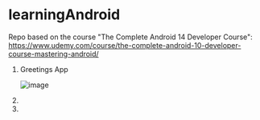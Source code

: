 # learningAndroid
Repo based on the course "The Complete Android 14 Developer Course": https://www.udemy.com/course/the-complete-android-10-developer-course-mastering-android/

1. Greetings App
   
    ![image](https://github.com/gmandolesi/learningAndroid/assets/12930390/1dfd1edd-4a4e-4113-9e84-77f41156d538)


3. 
4. 
